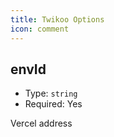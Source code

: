 ```yaml
---
title: Twikoo Options
icon: comment
---
```


## envId

- Type: `string`
- Required: Yes

Vercel address
